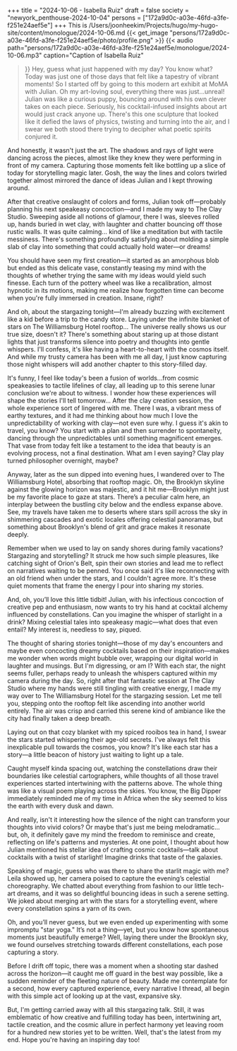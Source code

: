 +++
title = "2024-10-06 - Isabella Ruiz"
draft = false
society = "newyork_penthouse-2024-10-04"
persons = ["172a9d0c-a03e-46fd-a3fe-f251e24aef5e"]
+++
This is /Users/joonheekim/Projects/hugo/my-hugo-site/content/monologue/2024-10-06.md
{{< get_image "persons/172a9d0c-a03e-46fd-a3fe-f251e24aef5e/photo/profile.png" >}}
{{< audio
    path="persons/172a9d0c-a03e-46fd-a3fe-f251e24aef5e/monologue/2024-10-06.mp3" 
    caption="Caption of Isabella Ruiz"
>}}
Hey, guess what just happened with my day?
You know what? Today was just one of those days that felt like a tapestry of vibrant moments! So I started off by going to this modern art exhibit at MoMA with Julian. Oh my art-loving soul, everything there was just...unreal! Julian was like a curious puppy, bouncing around with his own clever takes on each piece. Seriously, his cocktail-infused insights about art would just crack anyone up. There's this one sculpture that looked like it defied the laws of physics, twisting and turning into the air, and I swear we both stood there trying to decipher what poetic spirits conjured it.

And honestly, it wasn't just the art. The shadows and rays of light were dancing across the pieces, almost like they knew they were performing in front of my camera. Capturing those moments felt like bottling up a slice of today for storytelling magic later. Gosh, the way the lines and colors twirled together almost mirrored the dance of ideas Julian and I kept throwing around.

After that creative onslaught of colors and forms, Julian took off—probably planning his next speakeasy concoction—and I made my way to The Clay Studio. Sweeping aside all notions of glamour, there I was, sleeves rolled up, hands buried in wet clay, with laughter and chatter bouncing off those rustic walls. It was quite calming... kind of like a meditation but with tactile messiness. There's something profoundly satisfying about molding a simple slab of clay into something that could actually hold water—or dreams!

You should have seen my first creation—it started as an amorphous blob but ended as this delicate vase, constantly teasing my mind with the thoughts of whether trying the same with my ideas would yield such finesse. Each turn of the pottery wheel was like a recalibration, almost hypnotic in its motions, making me realize how forgotten time can become when you're fully immersed in creation. Insane, right?

And oh, about the stargazing tonight—I'm already buzzing with excitement like a kid before a trip to the candy store. Laying under the infinite blanket of stars on The Williamsburg Hotel rooftop... The universe really shows us our true size, doesn't it? There's something about staring up at those distant lights that just transforms silence into poetry and thoughts into gentle whispers. I'll confess, it's like having a heart-to-heart with the cosmos itself. And while my trusty camera has been with me all day, I just know capturing those night whispers will add another chapter to this story-filled day.

It's funny, I feel like today's been a fusion of worlds...from cosmic speakeasies to tactile lifelines of clay, all leading up to this serene lunar conclusion we're about to witness. I wonder how these experiences will shape the stories I'll tell tomorrow...
 After the clay creation session, the whole experience sort of lingered with me. There I was, a vibrant mess of earthy textures, and it had me thinking about how much I love the unpredictability of working with clay—not even sure why. I guess it's akin to travel, you know? You start with a plan and then surrender to spontaneity, dancing through the unpredictables until something magnificent emerges. That vase from today felt like a testament to the idea that beauty is an evolving process, not a final destination. What am I even saying? Clay play turned philosopher overnight, maybe?

Anyway, later as the sun dipped into evening hues, I wandered over to The Williamsburg Hotel, absorbing that rooftop magic. Oh, the Brooklyn skyline against the glowing horizon was majestic, and it hit me—Brooklyn might just be my favorite place to gaze at stars. There’s a peculiar calm here, an interplay between the bustling city below and the endless expanse above. See, my travels have taken me to deserts where stars spill across the sky in shimmering cascades and exotic locales offering celestial panoramas, but something about Brooklyn's blend of grit and grace makes it resonate deeply. 

Remember when we used to lay on sandy shores during family vacations? Stargazing and storytelling? It struck me how such simple pleasures, like catching sight of Orion's Belt, spin their own stories and lead me to reflect on narratives waiting to be penned. You once said it's like reconnecting with an old friend when under the stars, and I couldn't agree more. It's these quiet moments that frame the energy I pour into sharing my stories.

And, oh, you’ll love this little tidbit! Julian, with his infectious concoction of creative pep and enthusiasm, now wants to try his hand at cocktail alchemy influenced by constellations. Can you imagine the whisper of starlight in a drink? Mixing celestial tales into speakeasy magic—what does that even entail? My interest is, needless to say, piqued.

The thought of sharing stories tonight—those of my day's encounters and maybe even concocting dreamy cocktails based on their inspiration—makes me wonder when words might bubble over, wrapping our digital world in laughter and musings. But I'm digressing, or am I? With each star, the night seems fuller, perhaps ready to unleash the whispers captured within my camera during the day.
So, right after that fantastic session at The Clay Studio where my hands were still tingling with creative energy, I made my way over to The Williamsburg Hotel for the stargazing session. Let me tell you, stepping onto the rooftop felt like ascending into another world entirely. The air was crisp and carried this serene kind of ambiance like the city had finally taken a deep breath.

Laying out on that cozy blanket with my spiced rooibos tea in hand, I swear the stars started whispering their age-old secrets. I've always felt this inexplicable pull towards the cosmos, you know? It's like each star has a story—a little beacon of history just waiting to light up a tale.

Caught myself kinda spacing out, watching the constellations draw their boundaries like celestial cartographers, while thoughts of all those travel experiences started intertwining with the patterns above. The whole thing was like a visual poem playing across the skies. You know, the Big Dipper immediately reminded me of my time in Africa when the sky seemed to kiss the earth with every dusk and dawn.

And really, isn't it interesting how the silence of the night can transform your thoughts into vivid colors? Or maybe that's just me being melodramatic... but, oh, it definitely gave my mind the freedom to reminisce and create, reflecting on life's patterns and mysteries. At one point, I thought about how Julian mentioned his stellar idea of crafting cosmic cocktails—talk about cocktails with a twist of starlight! Imagine drinks that taste of the galaxies.

Speaking of magic, guess who was there to share the starlit magic with me? Leila showed up, her camera poised to capture the evening’s celestial choreography. We chatted about everything from fashion to our little tech-art dreams, and it was so delightful bouncing ideas in such a serene setting. We joked about merging art with the stars for a storytelling event, where every constellation spins a yarn of its own. 

Oh, and you’ll never guess, but we even ended up experimenting with some impromptu "star yoga." It’s not a thing—yet, but you know how spontaneous moments just beautifully emerge? Well, laying there under the Brooklyn sky, we found ourselves stretching towards different constellations, each pose capturing a story.

Before I drift off topic, there was a moment when a shooting star dashed across the horizon—it caught me off guard in the best way possible, like a sudden reminder of the fleeting nature of beauty. Made me contemplate for a second, how every captured experience, every narrative I thread, all begin with this simple act of looking up at the vast, expansive sky.

But, I'm getting carried away with all this stargazing talk. Still, it was emblematic of how creative and fulfilling today has been, intertwining art, tactile creation, and the cosmic allure in perfect harmony yet leaving room for a hundred new stories yet to be written.
Well, that's the latest from my end. Hope you're having an inspiring day too!
